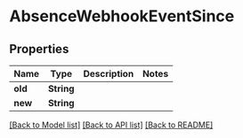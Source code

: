 # AbsenceWebhookEventSince

## Properties

Name | Type | Description | Notes
------------ | ------------- | ------------- | -------------
**old** | **String** |  | 
**new** | **String** |  | 

[[Back to Model list]](../README.md#documentation-for-models) [[Back to API list]](../README.md#documentation-for-api-endpoints) [[Back to README]](../README.md)


